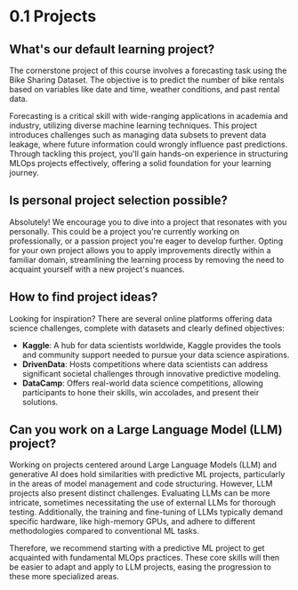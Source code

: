 # 0.1 Projects

## What's our default learning project?

The cornerstone project of this course involves a forecasting task using the Bike Sharing Dataset. The objective is to predict the number of bike rentals based on variables like date and time, weather conditions, and past rental data.

Forecasting is a critical skill with wide-ranging applications in academia and industry, utilizing diverse machine learning techniques. This project introduces challenges such as managing data subsets to prevent data leakage, where future information could wrongly influence past predictions. Through tackling this project, you'll gain hands-on experience in structuring MLOps projects effectively, offering a solid foundation for your learning journey.

## Is personal project selection possible?

Absolutely! We encourage you to dive into a project that resonates with you personally. This could be a project you're currently working on professionally, or a passion project you're eager to develop further. Opting for your own project allows you to apply improvements directly within a familiar domain, streamlining the learning process by removing the need to acquaint yourself with a new project's nuances.

## How to find project ideas?

Looking for inspiration? There are several online platforms offering data science challenges, complete with datasets and clearly defined objectives:

- **Kaggle**: A hub for data scientists worldwide, Kaggle provides the tools and community support needed to pursue your data science aspirations.
- **DrivenData**: Hosts competitions where data scientists can address significant societal challenges through innovative predictive modeling.
- **DataCamp**: Offers real-world data science competitions, allowing participants to hone their skills, win accolades, and present their solutions.

## Can you work on a Large Language Model (LLM) project?

Working on projects centered around Large Language Models (LLM) and generative AI does hold similarities with predictive ML projects, particularly in the areas of model management and code structuring. However, LLM projects also present distinct challenges. Evaluating LLMs can be more intricate, sometimes necessitating the use of external LLMs for thorough testing. Additionally, the training and fine-tuning of LLMs typically demand specific hardware, like high-memory GPUs, and adhere to different methodologies compared to conventional ML tasks.

Therefore, we recommend starting with a predictive ML project to get acquainted with fundamental MLOps practices. These core skills will then be easier to adapt and apply to LLM projects, easing the progression to these more specialized areas.